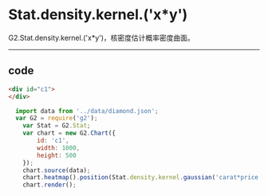 # Stat.density.kernel.<kernelType>('x*y')

G2.Stat.density.kernel.<kernelType>('x*y')，核密度估计概率密度曲面。

----

## code

```html
<div id="c1">
</div>
```

```js
  import data from '../data/diamond.json';
  var G2 = require('g2');
	var Stat = G2.Stat;
	var chart = new G2.Chart({
		id: 'c1',
		width: 1000,
		height: 500
	});
	chart.source(data);
	chart.heatmap().position(Stat.density.kernel.gaussian('carat*price')).color('..density');
	chart.render();
```
